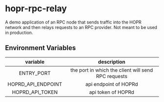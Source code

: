 # hopr-rpc-relay

A demo application of an RPC node that sends traffic into the HOPR network and then relays requests to an RPC provider.
Not meant to be used in production.

## Environment Variables

|      variable      |                     description                     |
| :----------------: | :-------------------------------------------------: |
|     ENTRY_PORT     | the port in which the client will send RPC requests |
| HOPRD_API_ENDPOINT |                api endpoint of HOPRd                |
|  HOPRD_API_TOKEN   |                 api token of HOPRd                  |
